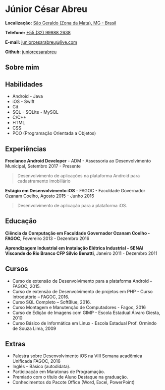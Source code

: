 # Júnior César Abreu

**Localização:** [São Geraldo (Zona da Mata), MG - Brasil](https://goo.gl/maps/cNHp5a6p3e12")

**Telefone:** [+55 (32) 99988 2638](tel:5532999882638)

**E-mail:** <juniorcesarabreu@live.com>

**Github:** [juniorcesarabreu](https://github.com/juniorcesarabreu)


## Sobre mim



## Habilidades

* Android - Java
* iOS - Swift
* Git
* SQL - SQLite - MySQL
* C/C++
* HTML
* CSS
* POO (Programação Orientada a Objetos)

## Experiências

**Freelance Android Developer** - ADM - Assessoria ao Desenvolvimento Municipal, Setembro 2017 - Presente

>Desenvolvimento de aplicações na plataforma Android para cadastramento imobiliário

**Estágio em Desenvolvimento iOS** - FAGOC - Faculdade Governador Ozanam Coelho, Agosto 2015 - Junho 2016

>Desenvolvimento de aplicação para a plataforma iOS.

## Educação

**Ciência da Computação em Faculdade Governador Ozanam Coelho - FAGOC**, Fevereiro 2013 - Dezembro 2016 

**Aprendizagem Industrial em Instalação Elétrica Industrial  - SENAI Visconde do Rio Branco CFP Silvio Benatti**, Janeiro 2011 - Dezembro 2011 

## Cursos

* Curso de extensão de Desenvolvimento para a plataforma Android – FAGOC, 2015.
* Curso de extensão de Desenvolvimento de projetos em PHP - Curso Introdutório – FAGOC, 2016.
* Curso SQL Completo – SoftBlue, 2016.
* Curso Montagem e Manutenção de Computadores - Fagoc, 2016
* Curso de Edição de Imagens com GIMP - Escola Estadual Álvaro Giesta, 2010
* Curso Básico de Informática em Linux - Escola Estadual Prof. Ormindo de Souza Lima, 2009

## Extras

* Palestra sobre Desenvolvimento iOS na VIII Semana acadêmica Unificada FAGOC, 2016
* Inglês – Básico (autodidata).
* Participação em Maratonas de Programação.
* Premiado com o título de Aluno Destaque na graduação.
* Conhecimentos do Pacote Office (Word, Excel, PowerPoint)
